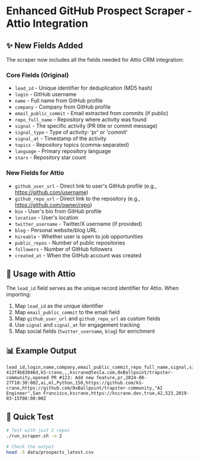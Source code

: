 # Enhanced GitHub Prospect Scraper - Attio Integration

## ✨ New Fields Added

The scraper now includes all the fields needed for Attio CRM integration:

### Core Fields (Original)

- `lead_id` - Unique identifier for deduplication (MD5 hash)
- `login` - GitHub username
- `name` - Full name from GitHub profile
- `company` - Company from GitHub profile
- `email_public_commit` - Email extracted from commits (if public)
- `repo_full_name` - Repository where activity was found
- `signal` - The specific activity (PR title or commit message)
- `signal_type` - Type of activity: 'pr' or 'commit'
- `signal_at` - Timestamp of the activity
- `topics` - Repository topics (comma-separated)
- `language` - Primary repository language
- `stars` - Repository star count

### New Fields for Attio

- `github_user_url` - Direct link to user's GitHub profile (e.g., https://github.com/username)
- `github_repo_url` - Direct link to the repository (e.g., https://github.com/owner/repo)
- `bio` - User's bio from GitHub profile
- `location` - User's location
- `twitter_username` - Twitter/X username (if provided)
- `blog` - Personal website/blog URL
- `hireable` - Whether user is open to job opportunities
- `public_repos` - Number of public repositories
- `followers` - Number of GitHub followers
- `created_at` - When the GitHub account was created

## 🔧 Usage with Attio

The `lead_id` field serves as the unique record identifier for Attio. When importing:

1. Map `lead_id` as the unique identifier
2. Map `email_public_commit` to the email field
3. Map `github_user_url` and `github_repo_url` as custom fields
4. Use `signal` and `signal_at` for engagement tracking
5. Map social fields (`twitter_username`, `blog`) for enrichment

## 📊 Example Output

```csv
lead_id,login,name,company,email_public_commit,repo_full_name,signal,signal_type,signal_at,topics,language,stars,github_user_url,github_repo_url,bio,location,twitter_username,blog,hireable,public_repos,followers,created_at
413f4b83846d,kS-crane,,,kscrane@tesla.com,0xBallpoint/trapster-community,opened PR #123: Add new feature,pr,2024-08-27T10:30:00Z,ai,ml,Python,150,https://github.com/kS-crane,https://github.com/0xBallpoint/trapster-community,"AI Engineer",San Francisco,kscrane,https://kscrane.dev,true,42,523,2019-03-15T08:00:00Z
```

## 🚀 Quick Test

```bash
# Test with just 2 repos
./run_scraper.sh -n 2

# Check the output
head -5 data/prospects_latest.csv
```
